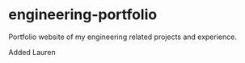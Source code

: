 # engineering-portfolio
Portfolio website of my engineering related projects and experience.

Added Lauren
